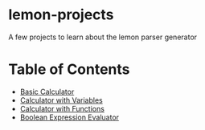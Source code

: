 # lemon-projects
A few projects to learn about the lemon parser generator

# Table of Contents
- [Basic Calculator](01-basic-calculator/README.md)
- [Calculator with Variables](02-calculator-with-variables/README.md)
- [Calculator with Functions](03-calculator-with-functions/README.md)
- [Boolean Expression Evaluator](04-boolean-evaluator/README.md)